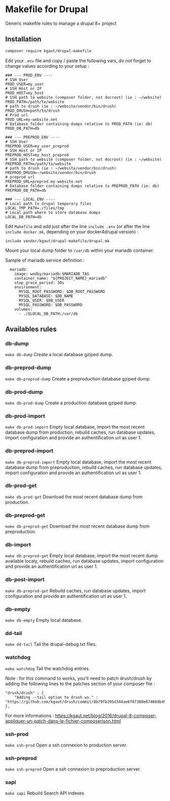 # Makefile for Drupal
Generic makefile rules to manage a drupal 8+ project

## Installation
```bash
composer require kgaut/drupal-makefile
```

Edit your `.env` file and copy / paste the following vars, do not forget to change values according to your setup : 
```
### --- PROD_ENV ----
# SSH User 
PROD_USER=my_user
# SSH Host or IP
PROD_HOST=my_host
# SSH path to website (composer folder, not docroot) (ie : ~/website)
PROD_PATH=/path/to/website
# path to drush (ie : ~/website/vendor/bin/drush)
PROD_DRUSH=path/to/drush
# Prod url
PROD_URL=my-website.net
# Database folder containing dumps relative to PROD_PATH (ie: db)
PROD_DB_PATH=db

### --- PREPROD_ENV ----
# SSH User 
PREPROD_USER=my_user_preprod
# SSH Host or IP
PREPROD_HOST=my_host_preprod
# SSH path to website (composer folder, not docroot) (ie : ~/website)
PREPROD_PATH=/path/to/website
# path to drush (ie : ~/website/vendor/bin/drush)
PREPROD_DRUSH=~/website/vendor/bin/drush
# preprod url
PREPROD_URL=preprod.my-website.net
# Database folder containing dumps relative to PREPROD_PATH (ie: db)
PREPROD_DB_PATH=db

### --- LOCAL_ENV ----
# Local path to drupal temporary files
LOCAL_TMP_PATH=./files/tmp
# Local path where to store database dumps
LOCAL_DB_PATH=db
```

Edit `Makefile` and add just after the line `include .env` (or after the line `include docker.mk`, depending on your docker4drupal version) : 

```
include vendor/kgaut/drupal-makefile/drupal.mk
```

Mount your local dump folder to `/var/db` within your mariadb container.

Sample of mariadb service definition : 
```
  mariadb:
    image: wodby/mariadb:$MARIADB_TAG
    container_name: "${PROJECT_NAME}_mariadb"
    stop_grace_period: 30s
    environment:
      MYSQL_ROOT_PASSWORD: $DB_ROOT_PASSWORD
      MYSQL_DATABASE: $DB_NAME
      MYSQL_USER: $DB_USER
      MYSQL_PASSWORD: $DB_PASSWORD
    volumes:
      - ./$LOCAL_DB_PATH:/var/db
```

## Availables rules
### db-dump
```make db-dump```
Create a local database gziped dump.

### db-preprod-dump
```make db-preprod-dump```
Create a preproduction database gziped dump.

### db-prod-dump
```make db-prod-dump```
Create a production database gziped dump.

### db-prod-import
```make db-prod-import```
Empty local database, import the most recent database dump from production, rebuild caches, run database updates, import configuration and provide an authentification url as user 1.

### db-preprod-import
```make db-preprod-import```
Empty local database, import the most recent database dump from preproduction, rebuild caches, run database updates, import configuration and provide an authentification url as user 1.

### db-prod-get
```make db-prod-get```
Download the most recent database dump from production.

### db-preprod-get
```make db-preprod-get```
Download the most recent database dump from preproduction.

### db-import
```make db-preprod-get```
Empty local database, import the most recent dump available localy, rebuild caches, run database updates, import configuration and provide an authentification url as user 1.

### db-post-import
```make db-preprod-get```
Rebuild caches, run database updates, import configuration and provide an authentification url as user 1.

### db-empty
```make db-empty```
Empty local database.

### dd-tail
```make dd-tail```
Tail the drupal-debug.txt files.

### watchdog
```make watchdog```
Tail the watchdog entries.

Note : for this command to works, you'll need to patch drush/drush by adding the following lines to the patches section of your composer file : 

```
"drush/drush" : {
    "Adding --tail option to drush ws." : "https://github.com/kgaut/drush/commit/8b79fb395d344ae6f07300e87408db49d158b80b.diff"
},
```
For more informations : https://kgaut.net/blog/2016/drupal-8-composer-appliquer-un-patch-dans-le-fichier-composerjson.html

### ssh-prod
```make ssh-prod```
Open a ssh connexion to production server.
  
### ssh-preprod
```make ssh-preprod```
Open a ssh connexion to preproduction server.
  
### sapi
```make sapi```
Rebuild Search API indexes
